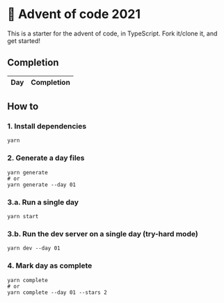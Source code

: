 # 🎄 Advent of code 2021

This is a starter for the advent of code, in TypeScript.
Fork it/clone it, and get started!

## Completion

<table>
  <thead>
    <tr>
      <th>Day</th>
      <th>Completion</th>
    </tr>
  </thead>
  <tbody>
  </tbody>
</table>

## How to

### 1. Install dependencies

```shell
yarn
```

### 2. Generate a day files

```shell
yarn generate
# or
yarn generate --day 01
```

### 3.a. Run a single day

```shell
yarn start
```

### 3.b. Run the dev server on a single day (try-hard mode)

```shell
yarn dev --day 01
```

### 4. Mark day as complete

```shell
yarn complete
# or
yarn complete --day 01 --stars 2
```
